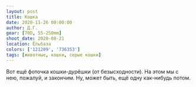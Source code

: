 ```yaml
---
layout: post
title: Кошка
date: 2020-11-26 00:00:00
author: Д.Г.
gear: [70D, 55-250mm]
shoot_date: 2020-08-21
location: Ёльбаза
colors: ['121209', '736353']
tags: [животные, кошки, серые кошки]
---
```

Вот ещё фоточка кошки-дурёшки (от безысходности). На этом мы с нею, пожалуй, и закончим. Ну, может быть, ещё одну как-нибудь потом.
